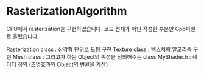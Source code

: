 # RasterizationAlgorithm

CPU에서 rasterization을 구현하였습니다.
코드 전체가 아닌 작성한 부분만 Cpp파일로 올렸습니다.

Rasterization class : 삼각형 단위로 도형 구현
Texture class : 텍스쳐링 알고리즘 구현
Mesh class : 그리고자 하는 Object의 속성을 정의해주는 class
MyShader.h : 쉐이더 정의 (조명효과와 Object의 변환을 계산)
